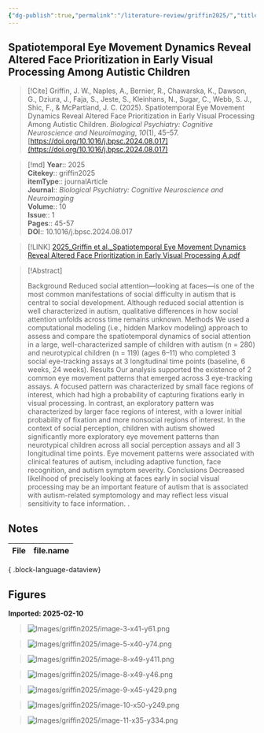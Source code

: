 ```yaml
---
{"dg-publish":true,"permalink":"/literature-review/griffin2025/","title":"Spatiotemporal Eye Movement Dynamics Reveal Altered Face Prioritization in Early Visual Processing Among Autistic Children","tags":["EyeTracking","Autism"]}
---
```



## Spatiotemporal Eye Movement Dynamics Reveal Altered Face Prioritization in Early Visual Processing Among Autistic Children

> [!Cite]
> Griffin, J. W., Naples, A., Bernier, R., Chawarska, K., Dawson, G., Dziura, J., Faja, S., Jeste, S., Kleinhans, N., Sugar, C., Webb, S. J., Shic, F., & McPartland, J. C. (2025). Spatiotemporal Eye Movement Dynamics Reveal Altered Face Prioritization in Early Visual Processing Among Autistic Children. _Biological Psychiatry: Cognitive Neuroscience and Neuroimaging_, _10_(1), 45–57. [https://doi.org/10.1016/j.bpsc.2024.08.017](https://doi.org/10.1016/j.bpsc.2024.08.017)


>[!md]
> **Year**:: 2025   
> **Citekey**:: griffin2025  
> **itemType**:: journalArticle  
> **Journal**:: *Biological Psychiatry: Cognitive Neuroscience and Neuroimaging*  
> **Volume**:: 10  
> **Issue**:: 1   
> **Pages**:: 45-57  
> **DOI**:: 10.1016/j.bpsc.2024.08.017    

> [!LINK] 
> [2025_Griffin et al._Spatiotemporal Eye Movement Dynamics Reveal Altered Face Prioritization in Early Visual Processing A.pdf](zotero://select/library/items/724KXWRF)

> [!Abstract]
>
> Background
Reduced social attention—looking at faces—is one of the most common manifestations of social difficulty in autism that is central to social development. Although reduced social attention is well characterized in autism, qualitative differences in how social attention unfolds across time remains unknown.
Methods
We used a computational modeling (i.e., hidden Markov modeling) approach to assess and compare the spatiotemporal dynamics of social attention in a large, well-characterized sample of children with autism (n = 280) and neurotypical children (n = 119) (ages 6–11) who completed 3 social eye-tracking assays at 3 longitudinal time points (baseline, 6 weeks, 24 weeks).
Results
Our analysis supported the existence of 2 common eye movement patterns that emerged across 3 eye-tracking assays. A focused pattern was characterized by small face regions of interest, which had high a probability of capturing fixations early in visual processing. In contrast, an exploratory pattern was characterized by larger face regions of interest, with a lower initial probability of fixation and more nonsocial regions of interest. In the context of social perception, children with autism showed significantly more exploratory eye movement patterns than neurotypical children across all social perception assays and all 3 longitudinal time points. Eye movement patterns were associated with clinical features of autism, including adaptive function, face recognition, and autism symptom severity.
Conclusions
Decreased likelihood of precisely looking at faces early in social visual processing may be an important feature of autism that is associated with autism-related symptomology and may reflect less visual sensitivity to face information.
>.
> 


## Notes

| File | file.name |
| ---- | --------- |

{ .block-language-dataview}


## Figures

**Imported: 2025-02-10**

> ![Images/griffin2025/image-3-x41-y61.png](/img/user/Images/griffin2025/image-3-x41-y61.png)

> ![Images/griffin2025/image-5-x40-y74.png](/img/user/Images/griffin2025/image-5-x40-y74.png)

> ![Images/griffin2025/image-8-x49-y411.png](/img/user/Images/griffin2025/image-8-x49-y411.png)

> ![Images/griffin2025/image-8-x49-y46.png](/img/user/Images/griffin2025/image-8-x49-y46.png)

> ![Images/griffin2025/image-9-x45-y429.png](/img/user/Images/griffin2025/image-9-x45-y429.png)

> ![Images/griffin2025/image-10-x50-y249.png](/img/user/Images/griffin2025/image-10-x50-y249.png)

> ![Images/griffin2025/image-11-x35-y334.png](/img/user/Images/griffin2025/image-11-x35-y334.png)